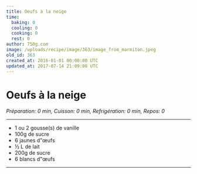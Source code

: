 ```yaml
---
title: Oeufs à la neige
time:
  baking: 0
  cooling: 0
  cooking: 0
  rest: 0
author: 750g.com
image: /uploads/recipe/image/363/image_from_marmiton.jpeg
old_id: 363
created_at: 2016-01-01 00:00:00 UTC
updated_at: 2017-07-14 21:09:08 UTC
---
```


# Oeufs à la neige

_Préparation: 0 min, Cuisson: 0 min, Refrigération: 0 min, Repos: 0_

---

- 1 ou 2 gousse(s) de vanille
- 100g de sucre
- 6 jaunes d"œufs
- ½ L de lait
- 200g de sucre
- 6 blancs d"œufs

---
